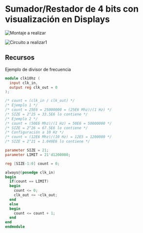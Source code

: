 # Sumador/Restador de 4 bits con visualización en Displays

![Montaje a realizar](./sumador-restador-visualizador.png)

![Circuito a realizar1](./top.png)

## Recursos

Ejemplo de divisor de frecuencia

```verilog
module clk10hz (
  input clk_in,
  output reg clk_out = 0
);

/* count = (clk_in / clk_out) */
/* Ejemplo 1 */
/* count = 25E6 = 25000000 = (25E6 Mhz)/(1 Hz) */
/* SIZE = 2^25 = 33.5E6 lo contiene */
/* Ejemplo 2 */
/* count = (50E6 Mhz)/(1 Hz) = 50E6 = 50000000 */
/* SIZE = 2^26 = 67.5E6 lo contiene */
/* Configuración a 10 Hz */
/* count = (12E6 Mhz)/(10 Hz) = 12E5 = 1200000 */
/* SIZE = 2^21 = 1.049E6 lo contiene */

parameter SIZE = 21; 
parameter LIMIT = 21'd1200000;

reg [SIZE-1:0] count = 0;

always@(posedge clk_in)
begin
  if(count == LIMIT)
  begin
    count <= 0;
    clk_out <= ~clk_out;
  end
  else
  begin
    count <= count + 1;
  end
end
endmodule
```


